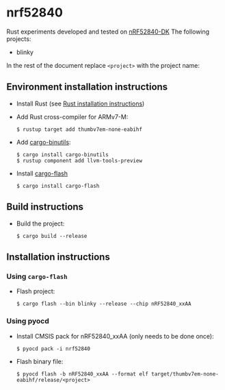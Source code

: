 # nrf52840

Rust experiments developed and tested on [nRF52840-DK](https://www.nordicsemi.com/Software-and-Tools/Development-Kits/nRF52840-DK)
The following projects:
- blinky

In the rest of the document replace `<project>` with the project name:

## Environment installation instructions

- Install Rust (see [Rust installation instructions](https://www.rust-lang.org/tools/install))

- Add Rust cross-compiler for ARMv7-M:
  ```
  $ rustup target add thumbv7em-none-eabihf
  ```

- Add [cargo-binutils](https://github.com/rust-embedded/cargo-binutils):
  ```
  $ cargo install cargo-binutils
  $ rustup component add llvm-tools-preview
  ```

- Install [cargo-flash](https://github.com/probe-rs/cargo-flash)
  ```
  $ cargo install cargo-flash
  ```

## Build instructions

- Build the project:
  ```
  $ cargo build --release
  ```

## Installation instructions

### Using `cargo-flash`

- Flash project:
  ```
  $ cargo flash --bin blinky --release --chip nRF52840_xxAA
  ```

### Using pyocd

- Install CMSIS pack for nRF52840_xxAA (only needs to be done once):
  ```
  $ pyocd pack -i nrf52840
  ```

- Flash binary file:
  ```
  $ pyocd flash -b nRF52840_xxAA --format elf target/thumbv7em-none-eabihf/release/<project>
  ```
